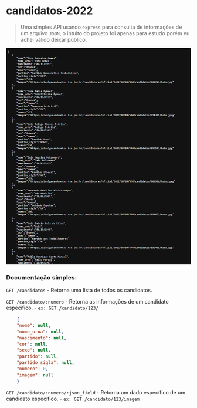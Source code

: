 # candidatos-2022
> Uma simples API usando ``express`` para consulta de informações de um arquivo ``JSON``, o intuito do projeto foi apenas para estudo porém eu achei válido deixar público.
 

![image](./screenshot.png  "Resultado GET /candidatos")

### Documentação simples:
`GET /candidatos` - Retorna uma lista de todos os candidatos.


`GET /candidato/:numero` - Retorna as informações de um candidato específico. - ``ex: GET /candidato/123/``

```json
    {
    "nome": null,
    "nome_urna": null,
    "nascimento": null,
    "cor": null,
    "sexo": null,
    "partido": null,
    "partido_sigla": null,
    "numero": 0,
    "imagem": null
    }
```


`GET /candidato/:numero/:json_field` - Retorna um dado específico de um candidato específico. - ``ex: GET /candidato/123/imagem``